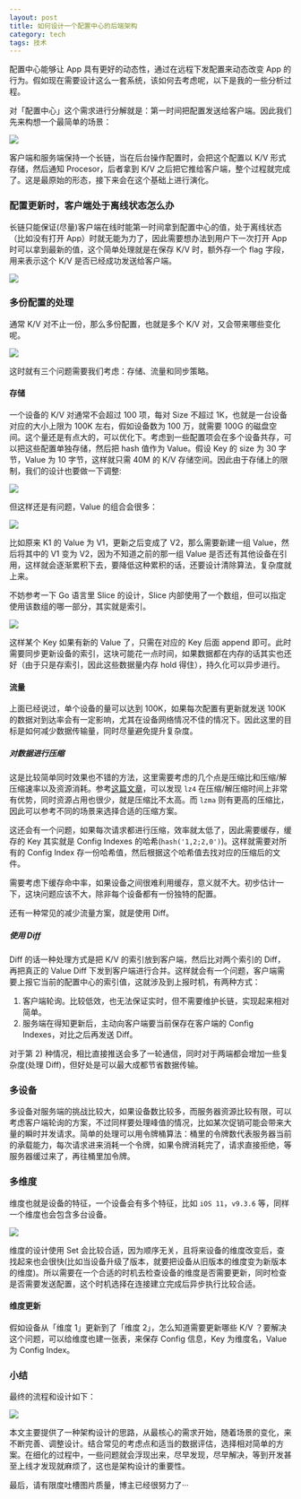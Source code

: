 ```yaml
---
layout: post
title: 如何设计一个配置中心的后端架构
category: tech
tags: 技术
---
```


配置中心能够让 App 具有更好的动态性，通过在远程下发配置来动态改变 App 的行为。假如现在需要设计这么一套系统，该如何去考虑呢，以下是我的一些分析过程。

对「配置中心」这个需求进行分解就是：第一时间把配置发送给客户端。因此我们先来构想一个最简单的场景：

![](/image/design_config_01.jpg)

客户端和服务端保持一个长链，当在后台操作配置时，会把这个配置以 K/V 形式存储，然后通知 Procesor，后者拿到 K/V 之后把它推给客户端，整个过程就完成了。这是最原始的形态，接下来会在这个基础上进行演化。

### 配置更新时，客户端处于离线状态怎么办

长链只能保证(尽量)客户端在线时能第一时间拿到配置中心的值，处于离线状态（比如没有打开 App）时就无能为力了，因此需要想办法到用户下一次打开 App 时可以拿到最新的值，这个简单处理就是在保存 K/V 时，额外存一个 flag 字段，用来表示这个 K/V 是否已经成功发送给客户端。

![](/image/design_config_02.jpg)

### 多份配置的处理

通常 K/V 对不止一份，那么多份配置，也就是多个 K/V 对，又会带来哪些变化呢。

![](/image/design_config_03.jpg)

这时就有三个问题需要我们考虑：存储、流量和同步策略。

#### 存储

一个设备的 K/V 对通常不会超过 100 项，每对 Size 不超过 1K，也就是一台设备对应的大小上限为 100K 左右，假如设备数为 100 万，就需要 100G 的磁盘空间。这个量还是有点大的，可以优化下。考虑到一些配置项会在多个设备共存，可以把这些配置单独存储，然后把 hash 值作为 Value。假设 Key 的 size 为 30 字节，Value 为 10 字节，这样就只需 40M 的 K/V 存储空间。因此由于存储上的限制，我们的设计也要做一下调整:

![](/image/design_config_04.jpg)

但这样还是有问题，Value 的组合会很多：

![](/image/design_config_05.jpg)

比如原来 K1 的 Value 为 V1，更新之后变成了 V2，那么需要新建一组 Value，然后将其中的 V1 变为 V2，因为不知道之前的那一组 Value 是否还有其他设备在引用，这样就会逐渐累积下去，要降低这种累积的话，还要设计清除算法，复杂度就上来。

不妨参考一下 Go 语言里 Slice 的设计，Slice 内部使用了一个数组，但可以指定使用该数组的哪一部分，其实就是索引。

![](/image/design_config_06.jpg)

这样某个 Key 如果有新的 Value 了，只需在对应的 Key 后面 append 即可。此时需要同步更新设备的索引，这块可能花一点时间，如果数据都在内存的话其实也还好（由于只是存索引，因此这些数据量内存 hold 得住），持久化可以异步进行。

#### 流量

上面已经说过，单个设备的量可以达到 100K，如果每次配置有更新就发送 100K 的数据对到达率会有一定影响，尤其在设备网络情况不佳的情况下。因此这里的目标是如何减少数据传输量，同时尽量避免提升复杂度。

##### 对数据进行压缩

这是比较简单同时效果也不错的方法，这里需要考虑的几个点是压缩比和压缩/解压缩速率以及资源消耗。参考[这篇文章](https://catchchallenger.first-world.info/wiki/Quick_Benchmark:_Gzip_vs_Bzip2_vs_LZMA_vs_XZ_vs_LZ4_vs_LZO)，可以发现 `lz4` 在压缩/解压缩时间上非常有优势，同时资源占用也很少，就是压缩比不太高。而 `lzma` 则有更高的压缩比，因此可以参考不同的场景来选择合适的压缩方案。

这还会有一个问题，如果每次请求都进行压缩，效率就太低了，因此需要缓存，缓存的 Key 其实就是 Config Indexes 的哈希(`hash('1,2;2,0')`)。这样就需要对所有的 Config Index 存一份哈希值，然后根据这个哈希值去找对应的压缩后的文件。

需要考虑下缓存命中率，如果设备之间很难利用缓存，意义就不大。初步估计一下，这块问题应该不大，除非每个设备都有一份独特的配置。

还有一种常见的减少流量方案，就是使用 Diff。

##### 使用 Diff

Diff 的话一种处理方式是把 K/V 的索引放到客户端，然后比对两个索引的 Diff，再把真正的 Value Diff 下发到客户端进行合并。这样就会有一个问题，客户端需要上报它当前的配置中心的索引值，这就涉及到上报时机，有两种方式：

1.  客户端轮询。比较低效，也无法保证实时，但不需要维护长链，实现起来相对简单。
2.  服务端在得知更新后，主动向客户端要当前保存在客户端的 Config Indexes，对比之后再发送 Diff。

对于第 2) 种情况，相比直接推送会多了一轮通信，同时对于两端都会增加一些复杂度(处理 Diff)，但好处是可以最大成都节省数据传输。

### 多设备

多设备对服务端的挑战比较大，如果设备数比较多，而服务器资源比较有限，可以考虑客户端轮询的方案，不过同样要处理峰值的情况，比如某次促销可能会带来大量的瞬时并发请求。简单的处理可以用令牌桶算法：桶里的令牌数代表服务器当前的承载能力，每次请求进来消耗一个令牌，如果令牌消耗完了，请求直接拒绝，等服务器缓过来了，再往桶里加令牌。

### 多维度

维度也就是设备的特征，一个设备会有多个特征，比如 `iOS 11`，`v9.3.6` 等，同样一个维度也会包含多台设备。

![](/image/design_config_07.jpg)

维度的设计使用 Set 会比较合适，因为顺序无关，且将来设备的维度改变后，查找起来也会很快(比如当设备升级了版本，就要把设备从旧版本的维度变为新版本的维度)。所以需要在一个合适的时机去检查设备的维度是否需要更新，同时检查是否需要发送配置，这个时机选择在连接建立完成后异步执行比较合适。

#### 维度更新

假如设备从「维度 1」更新到了「维度 2」，怎么知道需要更新哪些 K/V ？要解决这个问题，可以给维度也建一张表，来保存 Config 信息，Key 为维度名，Value 为 Config Index。

### 小结

最终的流程和设计如下：

![](/image/design_config_08.jpg)

本文主要提供了一种架构设计的思路，从最核心的需求开始，随着场景的变化，来不断完善、调整设计。结合常见的考虑点和适当的数据评估，选择相对简单的方案。在细化的过程中，一些问题就会浮现出来，尽早发现，尽早解决，等到开发甚至上线才发现就麻烦了，这也是架构设计的重要性。

最后，请有限度吐槽图片质量，博主已经很努力了···
